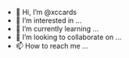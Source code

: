 - 👋 Hi, I’m @xccards
- 👀 I’m interested in ...
- 🌱 I’m currently learning ...
- 💞️ I’m looking to collaborate on ...
- 📫 How to reach me ...

<!---
xccards/xccards is a ✨ special ✨ repository because its `README.md` (this file) appears on your GitHub profile.
You can click the Preview link to take a look at your changes.
--->
